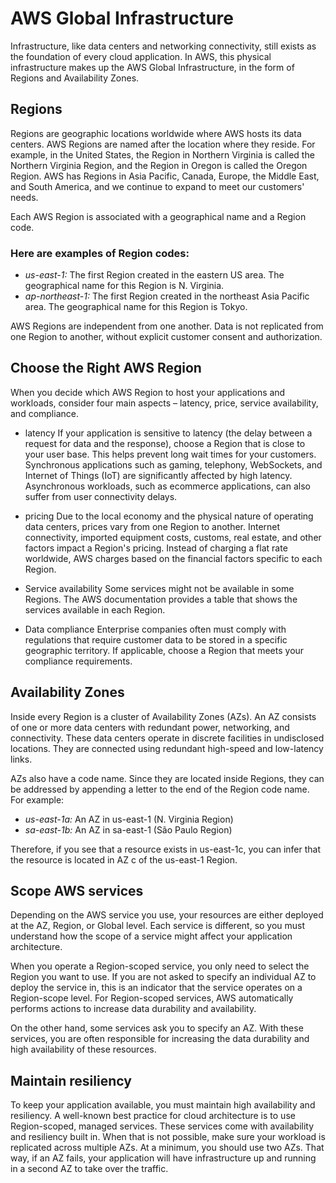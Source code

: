 # AWS Global Infrastructure
Infrastructure, like data centers and networking connectivity, still exists as the foundation of every cloud application. In AWS, this physical infrastructure makes up the AWS Global Infrastructure, in the form of Regions and Availability Zones.

## Regions
Regions are geographic locations worldwide where AWS hosts its data centers. AWS Regions are named after the location where they reside. For example, in the United States, the Region in Northern Virginia is called the Northern Virginia Region, and the Region in Oregon is called the Oregon Region. AWS has Regions in Asia Pacific, Canada, Europe, the Middle East, and South America, and we continue to expand to meet our customers' needs.

Each AWS Region is associated with a geographical name and a Region code.

### Here are examples of Region codes:
- *us-east-1:* The first Region created in the eastern US area. The geographical name for this Region is N. Virginia.
- *ap-northeast-1:* The first Region created in the northeast Asia Pacific area. The geographical name for this Region is Tokyo.

AWS Regions are independent from one another. Data is not replicated from one Region to another, without explicit customer consent and authorization.

## Choose the Right AWS Region
When you decide which AWS Region to host your applications and workloads, consider four main aspects – latency, price, service availability, and compliance.

- latency
If your application is sensitive to latency (the delay between a request for data and the response), choose a Region that is close to your user base. This helps prevent long wait times for your customers. Synchronous applications such as gaming, telephony, WebSockets, and Internet of Things (IoT) are significantly affected by high latency. Asynchronous workloads, such as ecommerce applications, can also suffer from user connectivity delays.

- pricing
Due to the local economy and the physical nature of operating data centers, prices vary from one Region to another. Internet connectivity, imported equipment costs, customs, real estate, and other factors impact a Region's pricing. Instead of charging a flat rate worldwide, AWS charges based on the financial factors specific to each Region.

- Service availability
Some services might not be available in some Regions. The AWS documentation provides a table that shows the services available in each Region.

- Data compliance
Enterprise companies often must comply with regulations that require customer data to be stored in a specific geographic territory. If applicable, choose a Region that meets your compliance requirements.

## Availability Zones
Inside every Region is a cluster of Availability Zones (AZs). An AZ consists of one or more data centers with redundant power, networking, and connectivity. These data centers operate in discrete facilities in undisclosed locations. They are connected using redundant high-speed and low-latency links.

AZs also have a code name. Since they are located inside Regions, they can be addressed by appending a letter to the end of the Region code name. For example:

- *us-east-1a:* An AZ in us-east-1 (N. Virginia Region)
- *sa-east-1b:* An AZ in sa-east-1 (São Paulo Region)

Therefore, if you see that a resource exists in us-east-1c, you can infer that the resource is located in AZ c of the us-east-1 Region.

## Scope AWS services
Depending on the AWS service you use, your resources are either deployed at the AZ, Region, or Global level. Each service is different, so you must understand how the scope of a service might affect your application architecture.

When you operate a Region-scoped service, you only need to select the Region you want to use. If you are not asked to specify an individual AZ to deploy the service in, this is an indicator that the service operates on a Region-scope level. For Region-scoped services, AWS automatically performs actions to increase data durability and availability.

On the other hand, some services ask you to specify an AZ. With these services, you are often responsible for increasing the data durability and high availability of these resources.

## Maintain resiliency
To keep your application available, you must maintain high availability and resiliency. A well-known best practice for cloud architecture is to use Region-scoped, managed services. These services come with availability and resiliency built in. When that is not possible, make sure your workload is replicated across multiple AZs. At a minimum, you should use two AZs. That way, if an AZ fails, your application will have infrastructure up and running in a second AZ to take over the traffic.
